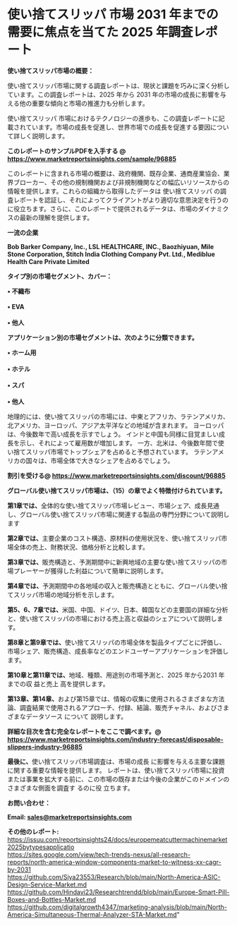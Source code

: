# 使い捨てスリッパ 市場 2031 年までの需要に焦点を当てた 2025 年調査レポート

<strong><b>使い捨てスリッパ市場の概要：</b></strong>

使い捨てスリッパ市場に関する調査レポートは、現状と課題を巧みに深く分析しています。この調査レポートは、2025 年から 2031 年の市場の成長に影響を与える他の重要な傾向と市場の推進力も分析します。

使い捨てスリッパ 市場におけるテクノロジーの進歩も、この調査レポートに記載されています。市場の成長を促進し、世界市場での成長を促進する要因について詳しく説明します。

<strong>このレポートのサンプルPDFを入手する @ <a href=https://www.marketreportsinsights.com/sample/96885>https://www.marketreportsinsights.com/sample/96885</a></strong>

このレポートに含まれる市場の概要は、政府機関、既存企業、通商産業協会、業界ブローカー、その他の規制機関および非規制機関などの幅広いリソースからの情報を提供します。これらの組織から取得したデータは 使い捨てスリッパ の調査レポートを認証し、それによってクライアントがより適切な意思決定を行うのに役立ちます。さらに、このレポートで提供されるデータは、市場のダイナミクスの最新の理解を提供します。

<strong>一流の企業</strong>

<strong><b>Bob Barker Company, Inc., LSL HEALTHCARE, INC., Baozhiyuan, Mile Stone Corporation, Stitch India Clothing Company Pvt. Ltd., Mediblue Health Care Private Limited</b></strong>

<strong><b>タイプ別の市場セグメント、カバー：</b></strong>

<strong>• 不織布<br><br>• EVA<br><br>• 他人</strong>

<strong><b>アプリケーション別の市場セグメントは、次のように分類できます。</b></strong>

<strong>• ホーム用<br><br>• ホテル<br><br>• スパ<br><br>• 他人</strong>

 地理的には、使い捨てスリッパの市場には、中東とアフリカ、ラテンアメリカ、北アメリカ、ヨーロッパ、アジア太平洋などの地域が含まれます。 ヨーロッパは、今後数年で高い成長を示すでしょう。 インドと中国も同様に目覚ましい成長を示し、それによって雇用数が増加します。 一方、北米は、今後数年間で使い捨てスリッパ市場でトップシェアを占めると予想されています。 ラテンアメリカの国々は、市場全体で大きなシェアを占めるでしょう。

<strong>割引を受ける@ <a href=https://www.marketreportsinsights.com/discount/96885>https://www.marketreportsinsights.com/discount/96885</a></strong>

<strong><b>グローバル使い捨てスリッパ市場は、（15）の章でよく特徴付けられています。</b></strong>

<strong><b>第</b></strong><strong><b>1章では、</b></strong>全体的な使い捨てスリッパ市場レビュー、市場シェア、成長見通し、グローバル使い捨てスリッパ市場に関連する製品の専門分野について説明します

<strong><b>第2章では、</b></strong>主要企業のコスト構造、原材料の使用状況を、使い捨てスリッパ市場全体の売上、財務状況、価格分析と比較します。

<strong><b>第3章では、</b></strong>販売構造と、予測期間中に新興地域の主要な使い捨てスリッパの市場プレーヤーが獲得した利益について簡単に説明します。

<strong><b>第4章では、</b></strong>予測期間中の各地域の収入と販売構造とともに、グローバル使い捨てスリッパ市場の地域分析を示します。

<strong><b>第5、6、7章では、</b></strong>米国、中国、ドイツ、日本、韓国などの主要国の詳細な分析と、使い捨てスリッパの市場における売上高と収益のシェアについて説明します。

<strong><b>第8章と第9章では、</b></strong>使い捨てスリッパの市場全体を製品タイプごとに評価し、市場シェア、販売構造、成長率などのエンドユーザーアプリケーションを評価します。

<strong><b>第10章と第11章では、</b></strong>地域、種類、用途別の市場予測と、2025 年から2031 年までの収 益と売上 高を提供します。

<strong><b>第13章、第14章、</b></strong>および第15章では、情報の収集に使用されるさまざまな方法論、調査結果で使用されるアプローチ、付録、結論、販売チャネル、およびさまざまなデータソース について 説明します。

<strong>詳細な目次を含む完全なレポートをここで調べます。@ <a href=https://www.marketreportsinsights.com/industry-forecast/disposable-slippers-industry-96885>https://www.marketreportsinsights.com/industry-forecast/disposable-slippers-industry-96885</a></strong>

<strong><b>最後に、</b></strong>使い捨てスリッパ市場調査は、市場の成長 に影響を</a>与える主要な課題に関する重要な情報を提供します。 レポートは、使い捨てスリッパ市場に投資または事業を拡大する前に、この市場の既存または今後の企業がこのドメインのさまざまな側面を調査す るのに役 立ちます。

<strong><b>お問い合わせ：</b></strong>

<strong>Email: </strong><a href=mailto:sales@marketreportsinsights.com><strong>sales@marketreportsinsights.com</strong></a>

<strong>その他のレポート:</strong>
<br>
<a href=https://issuu.com/reportsinsights24/docs/europemeatcuttermachinemarket2025bytypesapplicatio>https://issuu.com/reportsinsights24/docs/europemeatcuttermachinemarket2025bytypesapplicatio</a>
<br>
<a href=https://sites.google.com/view/tech-trends-nexus/all-research-reports/north-america-window-components-market-to-witness-xx-cagr-by-2031>https://sites.google.com/view/tech-trends-nexus/all-research-reports/north-america-window-components-market-to-witness-xx-cagr-by-2031</a>
<br>
<a href=https://github.com/Siya23553/Research/blob/main/North-America-ASIC-Design-Service-Market.md>https://github.com/Siya23553/Research/blob/main/North-America-ASIC-Design-Service-Market.md</a>
<br>
<a href=https://github.com/Hindavi23/Researchtrendd/blob/main/Europe-Smart-Pill-Boxes-and-Bottles-Market.md>https://github.com/Hindavi23/Researchtrendd/blob/main/Europe-Smart-Pill-Boxes-and-Bottles-Market.md</a>
<br>
<a href=https://github.com/digitalgrowth4347/marketing-analysis/blob/main/North-America-Simultaneous-Thermal-Analyzer-STA-Market.md>https://github.com/digitalgrowth4347/marketing-analysis/blob/main/North-America-Simultaneous-Thermal-Analyzer-STA-Market.md</a>"
